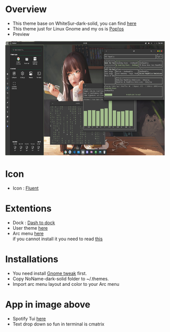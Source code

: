 # Overview
- This theme base on WhiteSur-dark-solid, you can find [here](https://www.gnome-look.org/p/1403328/)
- This theme just for Linux Gnome and my os is [Pop!os](https://pop.system76.com/)
- Preview

<img src="https://github.com/doctor-blue/no_name_dark_solid_gnome/blob/main/preview/preview_1.png" width="640" height="360"/><img>

# Icon
- Icon : [Fluent](https://www.gnome-look.org/p/1477945/)
# Extentions
- Dock : [Dash to dock](https://extensions.gnome.org/extension/307/dash-to-dock/)
- User theme [here](https://extensions.gnome.org/extension/19/user-themes/)
- Arc menu [here](https://extensions.gnome.org/extension/3628/arcmenu/)
              </br>if you cannot install it you need to read [this](https://gitlab.com/arcmenu-team/Arc-Menu)
# Installations
- You need install [Gnome tweak](https://gitlab.gnome.org/GNOME/gnome-tweaks) first.
- Copy NoName-dark-solid folder to ~/.themes.
- Import arc menu layout and color to your Arc menu
# App in image above
- Spotify Tui [here](https://github.com/Rigellute/spotify-tui)
- Text drop down so fun in terminal is cmatrix
